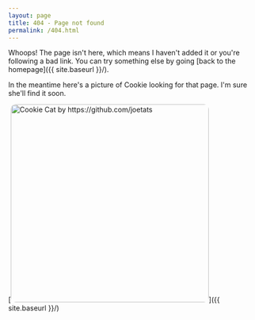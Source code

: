 ```yaml
---
layout: page
title: 404 - Page not found
permalink: /404.html
---
```


Whoops! The page isn't here, which means I haven't added it or you're following a bad link. You can try something else by going [back to the homepage]({{ site.baseurl }}/).

In the meantime here's a picture of Cookie looking for that page. I'm sure she'll find it soon.

[<img src="{{ site.baseurl }}/images/404.jpg" alt="Cookie Cat by https://github.com/joetats" style="width: 400px; border-radius: 10px; margin: auto;"/>]({{ site.baseurl }}/)

